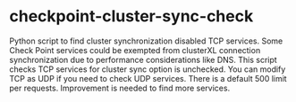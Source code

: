 # checkpoint-cluster-sync-check
Python script to find cluster synchronization disabled TCP services.   Some Check Point services could be exempted from clusterXL connection synchronization due to performance considerations like DNS.   This script checks TCP services for cluster sync option is unchecked. You can modify TCP as UDP if you need to check UDP services.  There is a default 500 limit per requests. Improvement is needed to find more services.

